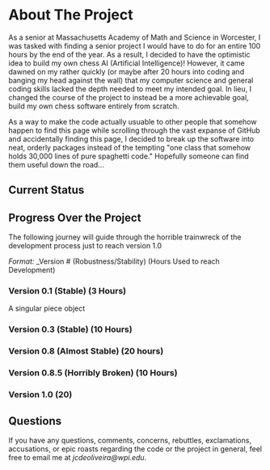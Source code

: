 # About The Project
As a senior at Massachusetts Academy of Math and Science in Worcester, I was tasked with finding a senior project I would have to do for an entire 100 hours by the end of the year. As a result, I decided to have the optimistic idea to build my own chess AI (Artificial Intelligence)! However, it came dawned on my rather quickly (or maybe after 20 hours into coding and banging my head against the wall) that my computer science and general coding skills lacked the depth needed to meet my intended goal. In lieu, I changed the course of the project to instead be a more achievable goal, build my own chess software entirely from scratch. 

As a way to make the code actually usuable to other people that somehow happen to find this page while scrolling through the vast expanse of GitHub and accidentally finding this page, I decided to break up the software into neat, orderly packages instead of the tempting "one class that somehow holds 30,000 lines of pure spaghetti code." Hopefully someone can find them useful down the road... 

## Current Status

## Progress Over the Project

The following journey will guide through the horrible trainwreck of the development process just to reach version 1.0

*Format:* _Version #  (Robustness/Stability) (Hours Used to reach Development)  

### Version 0.1 (Stable) (3 Hours)
A singular piece object 


### Version 0.3 (Stable) (10 Hours)

### Version 0.8 (Almost Stable) (20 hours) 

### Version 0.8.5 (Horribly Broken) (10 Hours)

### Version 1.0 (20)



## Questions
If you have any questions, comments, concerns, rebuttles, exclamations, accusations, or epic roasts regarding the code or the project in general, feel free to email me at _jcdeoliveira@wpi.edu_.   
